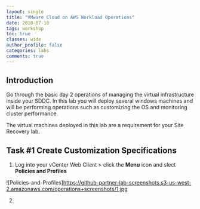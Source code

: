 ```yaml
---
layout: single
title: "VMware Cloud on AWS Workload Operations"
date: 2018-07-18
tags: workshop
toc: true
classes: wide
author_profile: false
categories: labs
comments: true
---
```

## Introduction
Go through the basic day 2 operations of managing the virtual infrastructure inside your SDDC. In this lab you will deploy several windows machines and will be performing operations such as customizing the OS and monitoring cluster performance. 

The virtual machines deployed in this lab are a requirement for your Site Recovery lab. 

## Task #1 Create Customization Specifications

1.  Log into your vCenter Web Client > click the **Menu** icon and slect **Policies and Profiles**
    
   ![Policies-and-Profiles]<https://github-partner-lab-screenshots.s3-us-west-2.amazonaws.com/operations+screenshots/1.jpg>

2. 
